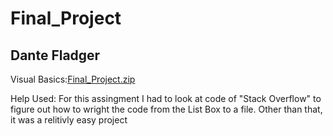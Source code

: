 # Final_Project

## Dante Fladger

Visual Basics:[Final_Project.zip](https://github.com/DanteFladger/Final_Project/files/15206017/Final_Project.zip)


Help Used:
For this assingment I had to look at code of "Stack Overflow" to figure out how to wright the code from the List Box to a file. Other than that, it was a relitivly easy project 


